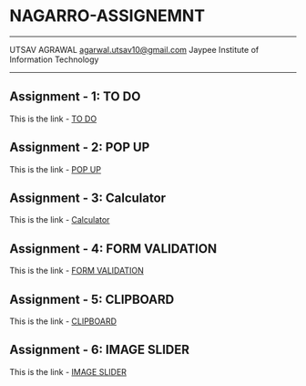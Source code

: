 # NAGARRO-ASSIGNEMNT
---
UTSAV AGRAWAL
agarwal.utsav10@gmail.com
Jaypee Institute of Information Technology

---

## Assignment - 1: TO DO
This is the link - [TO DO](https://utsav1004.github.io/NAGARRO-ASSIGNEMNT/TODO/)

## Assignment - 2: POP UP
This is the link - [POP UP](https://utsav1004.github.io/NAGARRO-ASSIGNEMNT/PopUpBox/)

## Assignment - 3: Calculator
This is the link - [Calculator](https://utsav1004.github.io/NAGARRO-ASSIGNEMNT/Calculator/)

## Assignment - 4: FORM VALIDATION
This is the link - [FORM VALIDATION](https://utsav1004.github.io/NAGARRO-ASSIGNEMNT/Form_Validation/)

## Assignment - 5: CLIPBOARD
This is the link - [CLIPBOARD](https://utsav1004.github.io/NAGARRO-ASSIGNEMNT/Copy_to_Clipboard/)

## Assignment - 6: IMAGE SLIDER
This is the link - [IMAGE SLIDER](https://utsav1004.github.io/NAGARRO-ASSIGNEMNT/Image-Slider/)

